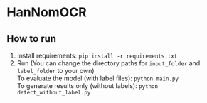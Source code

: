 # HanNomOCR
 
## How to run

1. Install requirements: 
`pip install -r requirements.txt`
2. Run (You can change the directory paths for ```input_folder``` and ```label_folder``` to your own)     
To evaluate the model (with label files): `python main.py`  
To generate results only (without labels): `python detect_without_label.py`
